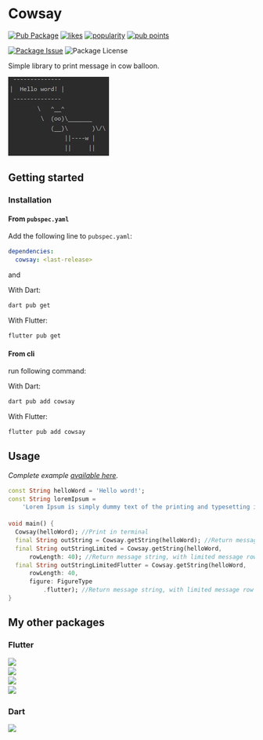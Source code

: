 # Cowsay

[![Pub Package](https://img.shields.io/pub/v/cowsay.svg?style=flat-square)](https://pub.dartlang.org/packages/cowsay)
[![likes](https://badges.bar/cowsay/likes)](https://pub.dev/packages/cowsay/score)
[![popularity](https://badges.bar/cowsay/popularity)](https://pub.dev/packages/cowsay/score)
[![pub points](https://badges.bar/cowsay/pub%20points)](https://pub.dev/packages/cowsay/score)

[![Package Issue](https://img.shields.io/github/issues/rickypid/cowsay)](https://github.com/rickypid/cowsay/issues)
![Package License](https://img.shields.io/github/license/rickypid/cowsay)

Simple library to print message in cow balloon.

![Image](https://github.com/rickypid/cowsay/blob/master/doc/.media/example.jpg?raw=true)

## Getting started

### Installation

#### From `pubspec.yaml`

Add the following line to `pubspec.yaml`:

```yaml
dependencies:
  cowsay: <last-release>

```

and

With Dart:

```bash
dart pub get

```

With Flutter:

```bash
flutter pub get

```

#### From cli

run following command:

With Dart:

```bash
dart pub add cowsay

```

With Flutter:

```bash
flutter pub add cowsay

```

## Usage

*Complete example [available here](https://github.com/rickypid/cowsay/blob/master/example/cowsay_example.dart).*

```dart
const String helloWord = 'Hello word!';
const String loremIpsum =
    'Lorem Ipsum is simply dummy text of the printing and typesetting industry. Lorem Ipsum has been the industry\'s standard dummy text ever since the 1500s, when an unknown printer took a galley of type and scrambled it to make a type specimen book. It has survived not only five centuries, but also the leap into electronic typesetting, remaining essentially unchanged. It was popularised in the 1960s with the release of Letraset sheets containing Lorem Ipsum passages, and more recently with desktop publishing software like Aldus PageMaker including versions of Lorem Ipsum.';

void main() {
  Cowsay(helloWord); //Print in terminal
  final String outString = Cowsay.getString(helloWord); //Return message string
  final String outStringLimited = Cowsay.getString(helloWord,
      rowLength: 40); //Return message string, with limited message row length
  final String outStringLimitedFlutter = Cowsay.getString(helloWord,
      rowLength: 40,
      figure: FigureType
          .flutter); //Return message string, with limited message row length and different figure
}

```

## My other packages

### Flutter

[![](https://img.shields.io/static/v1?label=flutter&message=widget_tree_depth_counter&color=red??style=for-the-badge&logo=GitHub)](https://github.com/rickypid/widget_tree_depth_counter)</br>
[![](https://img.shields.io/static/v1?label=flutter&message=flutter_expandable_table&color=red??style=for-the-badge&logo=GitHub)](https://github.com/rickypid/flutter_expandable_table)</br>
[![](https://img.shields.io/static/v1?label=flutter&message=flutter_scroll_shadow&color=red??style=for-the-badge&logo=GitHub)](https://github.com/rickypid/flutter_scroll_shadow)</br>
[![](https://img.shields.io/static/v1?label=flutter&message=flutter_bargraph&color=red??style=for-the-badge&logo=GitHub)](https://github.com/rickypid/flutter_bargraph)</br>

### Dart

[![](https://img.shields.io/static/v1?label=flutter&message=cowsay&color=red??style=for-the-badge&logo=GitHub)](https://github.com/rickypid/cowsay)</br>
